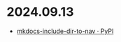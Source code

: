# 2024.09.13

- [mkdocs-include-dir-to-nav · PyPI](https://pypi.org/project/mkdocs-include-dir-to-nav/)

